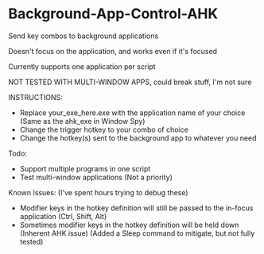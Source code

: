 # Background-App-Control-AHK
Send key combos to background applications

Doesn't focus on the application, and works even if it's focused

Currently supports one application per script

NOT TESTED WITH MULTI-WINDOW APPS, could break stuff, I'm not sure

INSTRUCTIONS:
- Replace your_exe_here.exe with the application name of your choice
  (Same as the ahk_exe in Window Spy)
- Change the trigger hotkey to your combo of choice
- Change the hotkey(s) sent to the background app to whatever you need

Todo: 
- Support multiple programs in one script
- Test multi-window applications (Not a priority)

Known Issues: (I've spent hours trying to debug these)
- Modifier keys in the hotkey definition will still be passed to the in-focus application (Ctrl, Shift, Alt)
- Sometimes modifier keys in the hotkey definition will be held down (Inherent AHK issue) (Added a Sleep command to mitigate, but not fully tested)
